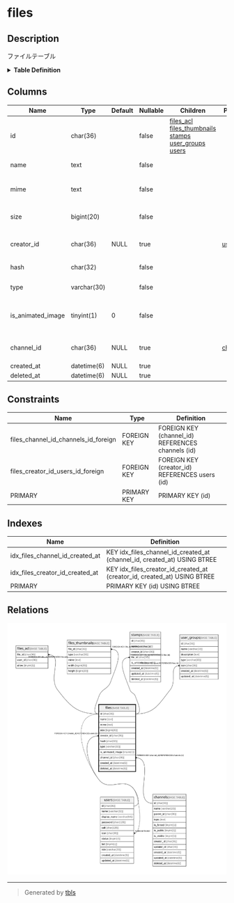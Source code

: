 # files

## Description

ファイルテーブル

<details>
<summary><strong>Table Definition</strong></summary>

```sql
CREATE TABLE `files` (
  `id` char(36) NOT NULL,
  `name` text NOT NULL,
  `mime` text NOT NULL,
  `size` bigint(20) NOT NULL,
  `creator_id` char(36) DEFAULT NULL,
  `hash` char(32) NOT NULL,
  `type` varchar(30) NOT NULL,
  `is_animated_image` tinyint(1) NOT NULL DEFAULT 0,
  `channel_id` char(36) DEFAULT NULL,
  `created_at` datetime(6) DEFAULT NULL,
  `deleted_at` datetime(6) DEFAULT NULL,
  PRIMARY KEY (`id`),
  KEY `idx_files_channel_id_created_at` (`channel_id`,`created_at`),
  KEY `idx_files_creator_id_created_at` (`creator_id`,`created_at`),
  CONSTRAINT `files_channel_id_channels_id_foreign` FOREIGN KEY (`channel_id`) REFERENCES `channels` (`id`) ON DELETE SET NULL ON UPDATE CASCADE,
  CONSTRAINT `files_creator_id_users_id_foreign` FOREIGN KEY (`creator_id`) REFERENCES `users` (`id`) ON UPDATE CASCADE
) ENGINE=InnoDB DEFAULT CHARSET=utf8mb4
```

</details>

## Columns

| Name | Type | Default | Nullable | Children | Parents | Comment |
| ---- | ---- | ------- | -------- | -------- | ------- | ------- |
| id | char(36) |  | false | [files_acl](files_acl.md) [files_thumbnails](files_thumbnails.md) [stamps](stamps.md) [user_groups](user_groups.md) [users](users.md) |  |  |
| name | text |  | false |  |  | ファイル名 |
| mime | text |  | false |  |  | ファイルMIMEタイプ |
| size | bigint(20) |  | false |  |  | ファイルサイズ(byte) |
| creator_id | char(36) | NULL | true |  | [users](users.md) | ファイル作成者UUID |
| hash | char(32) |  | false |  |  | MD5ハッシュ |
| type | varchar(30) |  | false |  |  | ファイルタイプ |
| is_animated_image | tinyint(1) | 0 | false |  |  | アニメーション画像かどうか |
| channel_id | char(36) | NULL | true |  | [channels](channels.md) | 所属チャンネルUUID |
| created_at | datetime(6) | NULL | true |  |  |  |
| deleted_at | datetime(6) | NULL | true |  |  |  |

## Constraints

| Name | Type | Definition |
| ---- | ---- | ---------- |
| files_channel_id_channels_id_foreign | FOREIGN KEY | FOREIGN KEY (channel_id) REFERENCES channels (id) |
| files_creator_id_users_id_foreign | FOREIGN KEY | FOREIGN KEY (creator_id) REFERENCES users (id) |
| PRIMARY | PRIMARY KEY | PRIMARY KEY (id) |

## Indexes

| Name | Definition |
| ---- | ---------- |
| idx_files_channel_id_created_at | KEY idx_files_channel_id_created_at (channel_id, created_at) USING BTREE |
| idx_files_creator_id_created_at | KEY idx_files_creator_id_created_at (creator_id, created_at) USING BTREE |
| PRIMARY | PRIMARY KEY (id) USING BTREE |

## Relations

![er](files.svg)

---

> Generated by [tbls](https://github.com/k1LoW/tbls)
